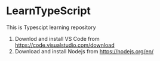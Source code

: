 # LearnTypeScript
This is Typescipt learning repository

1. Downlod and install VS Code from https://code.visualstudio.com/download
2. Download and install Nodejs from https://nodejs.org/en/
